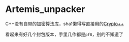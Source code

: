 # Artemis_unpacker
C++没有自带的加密算法库，sha1懒得写直接用的[Crypto++](https://github.com/weidai11/cryptopp)

看起来有好几个封包版本，手里几作都是`pf8`，别的不知道了
